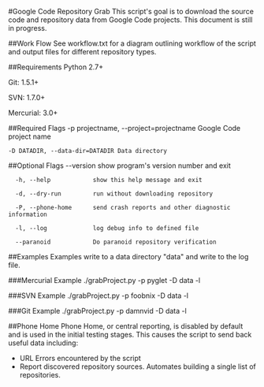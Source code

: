 #Google Code Repository Grab
This script's goal is to download the source code and repository data from Google Code projects. This document is still in progress.

##Work Flow
See workflow.txt for a diagram outlining workflow of the script and output files for different repository types.

##Requirements
Python 2.7+

Git: 1.5.1+

SVN: 1.7.0+

Mercurial: 3.0+


##Required Flags
	-p projectname, --project=projectname Google Code project name

	-D DATADIR, --data-dir=DATADIR Data directory

##Optional Flags
	  --version             show program's version number and exit
  
	  -h, --help            show this help message and exit
  
	  -d, --dry-run         run without downloading repository
  
	  -P, --phone-home      send crash reports and other diagnostic information
  
	  -l, --log             log debug info to defined file
  
	  --paranoid            Do paranoid repository verification

##Examples
Examples write to a data directory "data" and write to the log file.

###Mercurial Example
	./grabProject.py -p pyglet -D data -l
	
###SVN Example
	./grabProject.py -p foobnix -D data -l
	
###Git Example
	./grabProject.py -p damnvid -D data -l
	
##Phone Home
Phone Home, or central reporting, is disabled by default and is used in the initial testing stages. This causes the script to send back useful data including:
* URL Errors encountered by the script
* Report discovered repository sources. Automates building a single list of repositories.